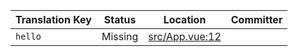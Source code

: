 | Translation Key | Status | Location | Committer |
|-----------------|--------|----------|-----------|
| `hello` | Missing | [src/App.vue:12](https://github.com/staging-gh-org/testRepo/blob/0c1aab1e78bfb3e7106c19731e6c9cea69627be9/src/App.vue#L12) |  |
